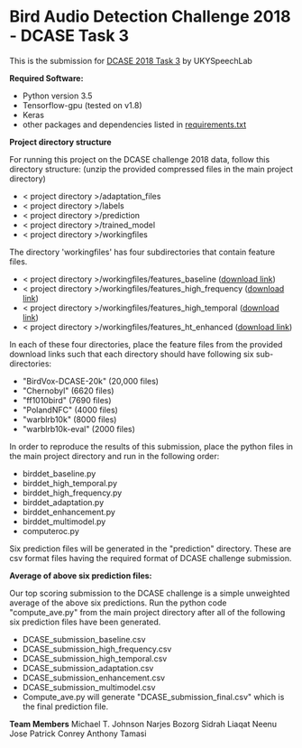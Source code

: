 # Bird Audio Detection Challenge 2018 - DCASE Task 3

This is the submission for [DCASE 2018 Task 3](http://dcase.community/challenge2018/task-bird-audio-detection) by UKYSpeechLab

**Required Software:**

- Python version 3.5
- Tensorflow-gpu (tested on v1.8)
- Keras
- other packages and dependencies listed in [requirements.txt](https://github.com/UKYSpeechLab/ukybirddet/blob/master/requirements.txt)

**Project directory structure**

For running this project on the DCASE challenge 2018 data, follow this directory structure:
(unzip the provided compressed files in the main project directory)

- < project directory >/adaptation_files
- < project directory >/labels
- < project directory >/prediction
- < project directory >/trained_model
- < project directory >/workingfiles

The directory 'workingfiles' has four subdirectories that contain feature files. 

- < project directory >/workingfiles/features_baseline ([download link](https://drive.google.com/drive/folders/1Zf8LQxZF9KISByGmmxx-dbtHLc5dk9Ib?usp=sharing))
- < project directory >/workingfiles/features_high_frequency ([download link](https://drive.google.com/open?id=14DJczxbwCv0Z7uFBfDDUVv6a3cZ3SAu4))
- < project directory >/workingfiles/features_high_temporal ([download link](https://drive.google.com/open?id=1rPwJL8Y0EPPbh6V-HhTlvcyqnFJOQmfI))
- < project directory >/workingfiles/features_ht_enhanced ([download link](https://drive.google.com/drive/folders/1G-mrEuYahj-Zq3JbNiswdmHsxbwRSb2D?usp=sharing))


In each of these four directories, place the feature files from the provided download links such that each directory should have following six sub-directories:

- "BirdVox-DCASE-20k" (20,000 files)
- "Chernobyl" (6620 files)
- "ff1010bird" (7690 files)
- "PolandNFC" (4000 files)
- "warblrb10k" (8000 files)
- "warblrb10k-eval" (2000 files)

In order to reproduce the results of this submission, place the python files in the main project directory and run in the following order:
- birddet_baseline.py
- birddet_high_temporal.py
- birddet_high_frequency.py
- birddet_adaptation.py
- birddet_enhancement.py
- birddet_multimodel.py
- computeroc.py

Six prediction files will be generated in the "prediction" directory. These are csv format files having the required format of DCASE challenge submission.

**Average of above six prediction files:**

Our top scoring submission to the DCASE challenge is a simple unweighted average of the above six predictions. 
Run the python code "compute_ave.py" from the main project directory after all of the following six prediction files have been generated.
- DCASE_submission_baseline.csv
- DCASE_submission_high_frequency.csv
- DCASE_submission_high_temporal.csv
- DCASE_submission_adaptation.csv
- DCASE_submission_enhancement.csv
- DCASE_submission_multimodel.csv
- Compute_ave.py will generate "DCASE_submission_final.csv" which is the final prediction file.

**Team Members**
Michael T. Johnson
Narjes Bozorg
Sidrah Liaqat
Neenu Jose
Patrick Conrey
Anthony Tamasi
